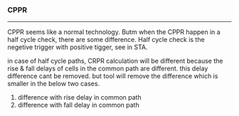 ### CPPR
---
CPPR seems like a normal technology. Butm when the CPPR happen in a half cycle check, there are some difference.
Half cycle check is the negetive trigger with positive tigger, see in STA.

in case of half cycle paths, CRPR calculation will be different because the rise & fall delays of cells in the common path are different.
this delay difference cant be removed. but tool will remove the difference which is smaller in the below two cases.
1) difference with rise delay in common path
2) difference with fall delay in common path
